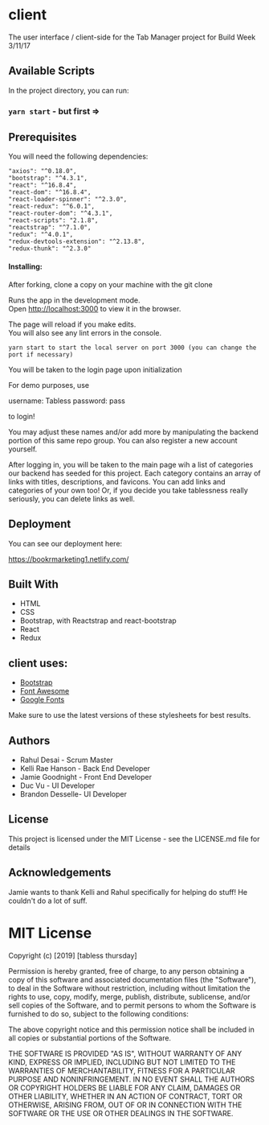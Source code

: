 # client
The user interface / client-side for the Tab Manager project for Build Week 3/11/17

## Available Scripts

In the project directory, you can run:

### `yarn start` - but first =>

## Prerequisites
You will need the following dependencies:

    "axios": "^0.18.0",
    "bootstrap": "^4.3.1",
    "react": "^16.8.4",
    "react-dom": "^16.8.4",
    "react-loader-spinner": "^2.3.0",
    "react-redux": "^6.0.1",
    "react-router-dom": "^4.3.1",
    "react-scripts": "2.1.8",
    "reactstrap": "^7.1.0",
    "redux": "^4.0.1",
    "redux-devtools-extension": "^2.13.8",
    "redux-thunk": "^2.3.0"

#### Installing:
After forking, clone a copy on your machine with the git clone 

Runs the app in the development mode.<br>
Open [http://localhost:3000](http://localhost:3000) to view it in the browser.

The page will reload if you make edits.<br>
You will also see any lint errors in the console.

`yarn start to start the local server on port 3000 (you can change the port if necessary)`

You will be taken to the login page upon initialization

For demo purposes, use 

username: Tabless
password: pass

to login!

You may adjust these names and/or add more by manipulating the backend portion of this same repo group. You can also register a new account yourself. 

After logging in, you will be taken to the main page wih a list of categories our backend has seeded for this project. Each category contains an array of links with titles, descriptions, and favicons. You can add links and categories of your own too! Or, if you decide you take tablessness really seriously, you can delete links as well. 

## Deployment

You can see our deployment here:

https://bookrmarketing1.netlify.com/

## Built With
* HTML
* CSS
* Bootstrap, with Reactstrap and react-bootstrap
* React
* Redux

## client uses:
* [Bootstrap](https://getbootstrap.com/docs/4.0/getting-started/introduction/)
* [Font Awesome](https://fontawesome.com/start)
* [Google Fonts](https://fonts.google.com/)

Make sure to use the latest versions of these stylesheets for best results.

## Authors

* Rahul Desai - Scrum Master
* Kelli Rae Hanson - Back End Developer
* Jamie Goodnight - Front End Developer
* Duc Vu - UI Developer
* Brandon Desselle- UI Developer

## License
This project is licensed under the MIT License - see the LICENSE.md file for details

## Acknowledgements

Jamie wants to thank Kelli and Rahul specifically for helping do stuff! He couldn't do a lot of suff. 

# MIT License

Copyright (c) [2019] [tabless thursday]

Permission is hereby granted, free of charge, to any person obtaining a copy
of this software and associated documentation files (the "Software"), to deal
in the Software without restriction, including without limitation the rights
to use, copy, modify, merge, publish, distribute, sublicense, and/or sell
copies of the Software, and to permit persons to whom the Software is
furnished to do so, subject to the following conditions:

The above copyright notice and this permission notice shall be included in all
copies or substantial portions of the Software.

THE SOFTWARE IS PROVIDED "AS IS", WITHOUT WARRANTY OF ANY KIND, EXPRESS OR
IMPLIED, INCLUDING BUT NOT LIMITED TO THE WARRANTIES OF MERCHANTABILITY,
FITNESS FOR A PARTICULAR PURPOSE AND NONINFRINGEMENT. IN NO EVENT SHALL THE
AUTHORS OR COPYRIGHT HOLDERS BE LIABLE FOR ANY CLAIM, DAMAGES OR OTHER
LIABILITY, WHETHER IN AN ACTION OF CONTRACT, TORT OR OTHERWISE, ARISING FROM,
OUT OF OR IN CONNECTION WITH THE SOFTWARE OR THE USE OR OTHER DEALINGS IN THE
SOFTWARE.